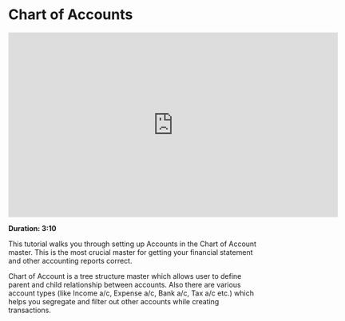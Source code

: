<!-- add-breadcrumbs -->
<!-- add-breadcrumbs -->
# Chart of Accounts

<iframe width="660" height="371" src="https://www.youtube.com/embed/AcfMCT7wLLo" frameborder="0" allowfullscreen></iframe>

**Duration: 3:10**

This tutorial walks you through setting up Accounts in the Chart of Account master. This is the most crucial master for getting your financial statement and other accounting reports correct.

Chart of Account is a tree structure master which allows user to define parent and child relationship between accounts. Also there are various account types (like Income a/c, Expense a/c, Bank a/c, Tax a/c etc.) which helps you segregate and filter out other accounts while creating transactions.